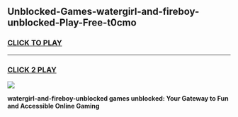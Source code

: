 
## Unblocked-Games-watergirl-and-fireboy-unblocked-Play-Free-t0cmo
<h3>
<a href="https://premium76.site?title=watergirl-and-fireboy-unblocked&ref=10A">CLICK TO PLAY</a></h3>
<hr>

<h3>
<a href="https://premium76.site?title=watergirl-and-fireboy-unblocked&ref=10A">CLICK 2 PLAY</a>
  
</h3>

<a href="https://premium76.site?title=watergirl-and-fireboy-unblocked&ref=10A"><img src="https://clearcache.store/games.png"></a>


**watergirl-and-fireboy-unblocked games unblocked: Your Gateway to Fun and Accessible Online Gaming**
